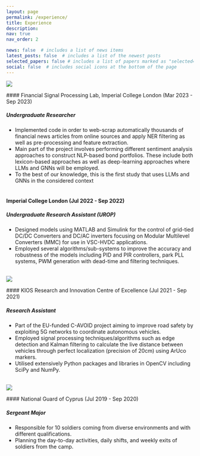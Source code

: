 ```yaml
---
layout: page
permalink: /experience/
title: Experience
description:
nav: true
nav_order: 2

news: false  # includes a list of news items
latest_posts: false  # includes a list of the newest posts
selected_papers: false # includes a list of papers marked as "selected={true}"
social: false  # includes social icons at the bottom of the page
---
```

<p style="text-align: left"><img src="../assets/img/imp_resize2.png"></p>
#### Financial Signal Processing Lab, Imperial College London (Mar 2023 - Sep 2023)

##### *Undergraduate Researcher*
- Implemented code in order to web-scrap automatically thousands of financial news articles
from online sources and apply NER filtering as well as pre-processing and feature extraction.
- Main part of the project involves performing different sentiment analysis approaches
to construct NLP-based bond portfolios. These include both lexicon-based approaches as well
as deep-learning approaches where LLMs and GNNs will be employed.
- To the best of our knowledge, this is the first study that uses LLMs and GNNs
in the considered context
<br/><br/>

#### Imperial College London (Jul 2022 - Sep 2022)

##### *Undergraduate Research Assistant (UROP)*
- Designed models using MATLAB and Simulink for the control of grid-tied DC/DC Converters
and DC/AC inverters focusing on Modular Multilevel Converters (MMC) for use in VSC-HVDC applications.
- Employed several algorithms/sub-systems to improve the accuracy and robustness of the
models including PID and PIR controllers, park PLL systems, PWM generation with dead-time
and filtering techniques.
<br/><br/>

<p style="text-align: left"><img src="../assets/img/kios_resize.png"></p>
#### KIOS Research and Innovation Centre of Excellence (Jul 2021 - Sep 2021)

##### *Research Assistant*
- Part of the EU-funded C-AVOID project aiming to improve road safety by exploiting 5G networks
to coordinate autonomous vehicles.
- Employed signal processing techniques/algorithms such as edge detection and Kalman filtering to
calculate the live distance between vehicles through perfect localization (precision of 20cm)
using ArUco markers.
- Utilised extensively Python packages and libraries in OpenCV including SciPy and NumPy.
<br/><br/>

<p style="text-align: left"><img src="../assets/img/army_resize.png"></p>
#### National Guard of Cyprus (Jul 2019 - Sep 2020)

##### *Sergeant Major*
- Responsible for 10 soldiers coming from diverse environments and with different qualifications.
- Planning the day-to-day activities, daily shifts, and weekly exits of soldiers from the camp.